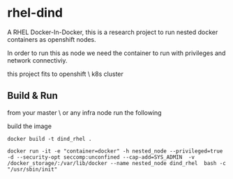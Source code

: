 # rhel-dind

A RHEL Docker-In-Docker, this is a research project to run nested docker containers as openshift nodes.

In order to run this as node we need the container to run with privileges and network connectiviy.

this project fits to openshift \ k8s cluster
## Build & Run
from your master \ or any infra node run the following

build the image
```
docker build -t dind_rhel .
```
 
```
docker run -it -e "container=docker" -h nested_node --privileged=true -d --security-opt seccomp:unconfined --cap-add=SYS_ADMIN  -v /docker_storage/:/var/lib/docker --name nested_node dind_rhel  bash -c "/usr/sbin/init"
```

